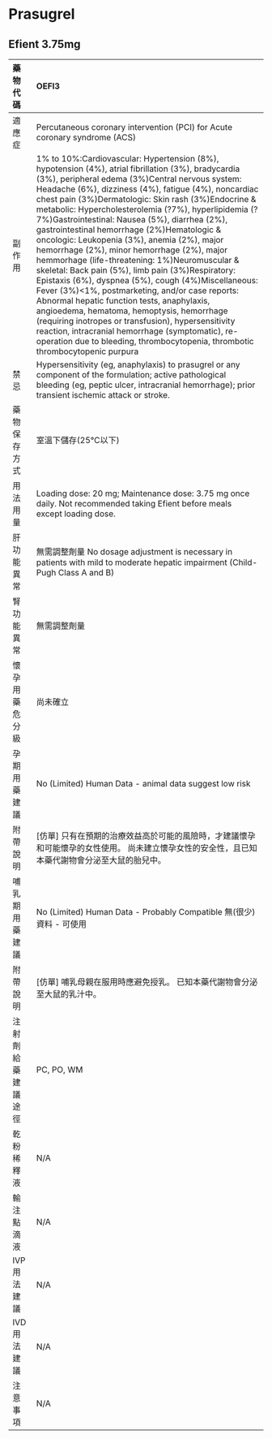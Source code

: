 # Prasugrel

## Efient 3.75mg

| 藥物代碼 | OEFI3 |
| :--- | :--- |
| 適應症 | Percutaneous coronary intervention \(PCI\) for Acute coronary syndrome \(ACS\) |
| 副作用 | 1% to 10%:Cardiovascular: Hypertension \(8%\), hypotension \(4%\), atrial fibrillation \(3%\), bradycardia \(3%\), peripheral edema \(3%\)Central nervous system: Headache \(6%\), dizziness \(4%\), fatigue \(4%\), noncardiac chest pain \(3%\)Dermatologic: Skin rash \(3%\)Endocrine & metabolic: Hypercholesterolemia \(?7%\), hyperlipidemia \(?7%\)Gastrointestinal: Nausea \(5%\), diarrhea \(2%\), gastrointestinal hemorrhage \(2%\)Hematologic & oncologic: Leukopenia \(3%\), anemia \(2%\), major hemorrhage \(2%\), minor hemorrhage \(2%\), major hemmorhage \(life-threatening: 1%\)Neuromuscular & skeletal: Back pain \(5%\), limb pain \(3%\)Respiratory: Epistaxis \(6%\), dyspnea \(5%\), cough \(4%\)Miscellaneous: Fever \(3%\)&lt;1%, postmarketing, and/or case reports: Abnormal hepatic function tests, anaphylaxis, angioedema, hematoma, hemoptysis, hemorrhage \(requiring inotropes or transfusion\), hypersensitivity reaction, intracranial hemorrhage \(symptomatic\), re-operation due to bleeding, thrombocytopenia, thrombotic thrombocytopenic purpura |
| 禁忌 | Hypersensitivity \(eg, anaphylaxis\) to prasugrel or any component of the formulation; active pathological bleeding \(eg, peptic ulcer, intracranial hemorrhage\); prior transient ischemic attack or stroke. |
| 藥物保存方式 | 室溫下儲存\(25℃以下\) |
| 用法用量 | Loading dose: 20 mg; Maintenance dose: 3.75 mg once daily. Not recommended taking Efient before meals except loading dose. |
| 肝功能異常 | 無需調整劑量  No dosage adjustment is necessary in patients with mild to moderate hepatic impairment \(Child-Pugh Class A and B\) |
| 腎功能異常 | 無需調整劑量 |
| 懷孕用藥危分級 | 尚未確立 |
| 孕期用藥建議 | No \(Limited\) Human Data - animal data suggest low risk |
| 附帶說明 | \[仿單\] 只有在預期的治療效益高於可能的風險時，才建議懷孕和可能懷孕的女性使用。 尚未建立懷孕女性的安全性，且已知本藥代謝物會分泌至大鼠的胎兒中。 |
| 哺乳期用藥建議 | No \(Limited\) Human Data - Probably Compatible 無\(很少\)資料 - 可使用 |
| 附帶說明 | \[仿單\] 哺乳母親在服用時應避免授乳。 已知本藥代謝物會分泌至大鼠的乳汁中。 |
| 注射劑給藥建議途徑 | PC, PO, WM |
| 乾粉稀釋液 | N/A |
| 輸注點滴液 | N/A |
| IVP 用法建議 | N/A |
| IVD 用法建議 | N/A |
| 注意事項 | N/A |

